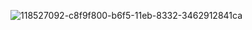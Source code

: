 ![118527092-c8f9f800-b6f5-11eb-8332-3462912841ca](https://user-images.githubusercontent.com/45603961/118549322-4854ef00-b729-11eb-9bf5-d9e6790c68f8.png)
